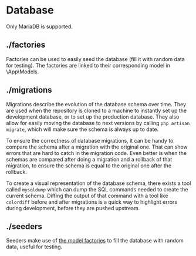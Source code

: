 # Database

Only MariaDB is supported.

## ./factories

Factories can be used to easily seed the database (fill it with random data for
testing). The factories are linked to their corresponding model in \App\Models.

## ./migrations

Migrations describe the evolution of the database schema over time. They are
used when the repository is cloned to a machine to instantly set up the
development database, or to set up the production database. They also allow for
easily moving the database to next versions by calling `php artisan migrate`,
which will make sure the schema is always up to date.

To ensure the correctness of database migrations, it can be handy to compare the
schema after a migration with the original one. That can show errors that are
hard to catch in the migration code. Even better is when the schemas are
compared after doing a migration and a rollback of that migration, to ensure the
schema is equal to the original one after the rollback.

To create a visual representation of the database schema, there exists a tool
called `mysqldump` which can dump the SQL commands needed to create the current
schema. Diffing the output of that command with a tool like `colordiff` before
and after migrations is a quick way to highlight errors during development,
before they are pushed upstream.

## ./seeders

Seeders make use of [the model factories](factories) to fill the database with
random data, useful for testing.
